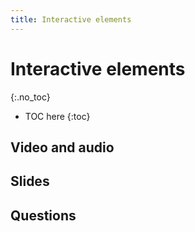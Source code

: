 ```yaml
---
title: Interactive elements
---
```


# Interactive elements
{:.no_toc}

* TOC here
{:toc}

## Video and audio



## Slides



## Questions



